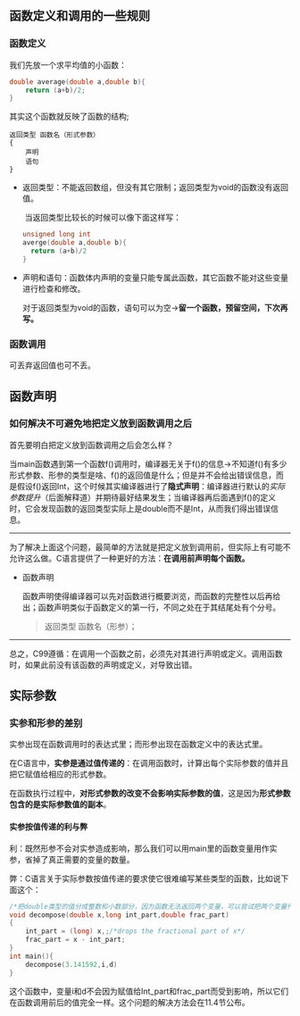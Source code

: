 ##  函数定义和调用的一些规则

###  函数定义

我们先放一个求平均值的小函数：

```c
double average(double a,double b){
    return (a+b)/2;
}
```

其实这个函数就反映了函数的结构;

```
返回类型 函数名（形式参数）
{
	声明
	语句
}
```

- 返回类型：不能返回数组，但没有其它限制；返回类型为void的函数没有返回值。

  ​				 当返回类型比较长的时候可以像下面这样写：

  ```c
  unsigned long int
  averge(double a,double b){
  	return (a+b)/2
  }
  ```

- 声明和语句：函数体内声明的变量只能专属此函数，其它函数不能对这些变量进行检查和修改。

  ​					对于返回类型为void的函数，语句可以为空→**留一个函数，预留空间，下次再写。**

###  函数调用

可丢弃返回值也可不丢。

##  函数声明

###  如何解决不可避免地把定义放到函数调用之后

首先要明白把定义放到函数调用之后会怎么样？

当main函数遇到第一个函数f()调用时，编译器无关于f()的信息→不知道f()有多少形式参数、形参的类型是啥、f()的返回值是什么；但是并不会给出错误信息，而是假设f()返回Int，这个时候其实编译器进行了**隐式声明**：编译器进行默认的*实际参数提升*（后面解释道）并期待最好结果发生；当编译器再后面遇到f()的定义时，它会发现函数的返回类型实际上是double而不是Int，从而我们得出错误信息。

---

为了解决上面这个问题，最简单的方法就是把定义放到调用前，但实际上有可能不允许这么做。C语言提供了一种更好的方法：**在调用前声明每个函数。**

- 函数声明

  函数声明使得编译器可以先对函数进行概要浏览，而函数的完整性以后再给出；函数声明类似于函数定义的第一行，不同之处在于其结尾处有个分号。

  > 返回类型 函数名（形参）；

---

总之，C99遵循：在调用一个函数之前，必须先对其进行声明或定义。调用函数时，如果此前没有该函数的声明或定义，对导致出错。



##  实际参数

###  实参和形参的差别

实参出现在函数调用时的表达式里；而形参出现在函数定义中的表达式里。

在C语言中，**实参是通过值传递的**：在调用函数时，计算出每个实际参数的值并且把它赋值给相应的形式参数。

在函数执行过程中，**对形式参数的改变不会影响实际参数的值**，这是因为**形式参数包含的是实际参数值的副本**。

####  实参按值传递的利与弊

利：既然形参不会对实参造成影响，那么我们可以用main里的函数变量用作实参，省掉了真正需要的变量的数量。

弊：C语言关于实际参数按值传递的要求使它很难编写某些类型的函数，比如说下面这个：		

```c
/*把double类型的值分成整数和小数部分，因为函数无法返回两个变量，可以尝试把两个变量传递给函数并修改它们*/
void decompose(double x,long int_part,double frac_part)
{
    int_part = (long) x,;/*drops the fractional part of x*/
    frac_part = x - int_part;
}
int main(){
    decompose(3.141592,i,d)
}
```

这个函数中，变量i和d不会因为赋值给Int_part和frac_part而受到影响，所以它们在函数调用前后的值完全一样。这个问题的解决方法会在11.4节公布。

